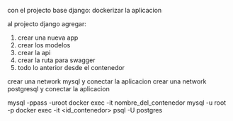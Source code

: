 con el projecto base django:
    dockerizar la aplicacion

al projecto django agregar:
   1) crear una nueva app
   2) crear los modelos 
   3) crear la api
   4) crear la ruta para swagger
   5) todo lo anterior desde el contenedor

crear una network mysql y conectar la aplicacion
crear una network postgresql y conectar la aplicacion

mysql -ppass -uroot
docker exec -it nombre_del_contenedor mysql -u root -p
docker exec -it <id_contenedor> psql -U postgres
